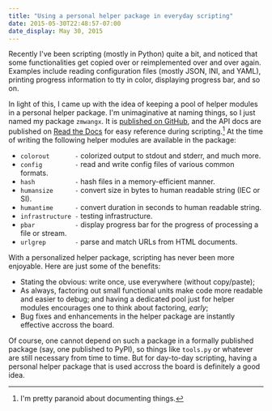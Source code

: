 ```yaml
---
title: "Using a personal helper package in everyday scripting"
date: 2015-05-30T22:48:57-07:00
date_display: May 30, 2015
---
```

Recently I've been scripting (mostly in Python) quite a bit, and noticed that some functionalities get copied over or reimplemented over and over again. Examples include reading configuration files (mostly JSON, INI, and YAML), printing progress information to tty in color, displaying progress bar, and so on.

In light of this, I came up with the idea of keeping a pool of helper modules in a personal helper package. I'm unimaginative at naming things, so I just named my package `zmwangx`. It is [published on GitHub](https://github.com/zmwangx/pyzmwangx), and the API docs are published on [Read the Docs](https://pyzmwangx.readthedocs.org) for easy reference during scripting.[^doc] At the time of writing the following helper modules are available in the package:

[^doc]: I'm pretty paranoid about documenting things.

* `colorout       -` colorized output to stdout and stderr, and much more.
* `config         -` read and write config files of various common formats.
* `hash           -` hash files in a memory-efficient manner.
* `humansize      -` convert size in bytes to human readable string (IEC or SI).
* `humantime      -` convert duration in seconds to human readable string.
* `infrastructure -` testing infrastructure.
* `pbar           -` display progress bar for the progress of processing a file or stream.
* `urlgrep        -` parse and match URLs from HTML documents.

With a personalized helper package, scripting has never been more enjoyable. Here are just some of the benefits:

* Stating the obvious: write once, use everywhere (without copy/paste);
* As always, factoring out small functional units make code more readable and easier to debug; and having a dedicated pool just for helper modules encourages one to think about factoring, *early*;
* Bug fixes and enhancements in the helper package are instantly effective accross the board.

Of course, one cannot depend on such a package in a formally published package (say, one published to PyPI), so things like `tools.py` or whatever are still necessary from time to time. But for day-to-day scripting, having a personal helper package that is used accross the board is definitely a good idea.
